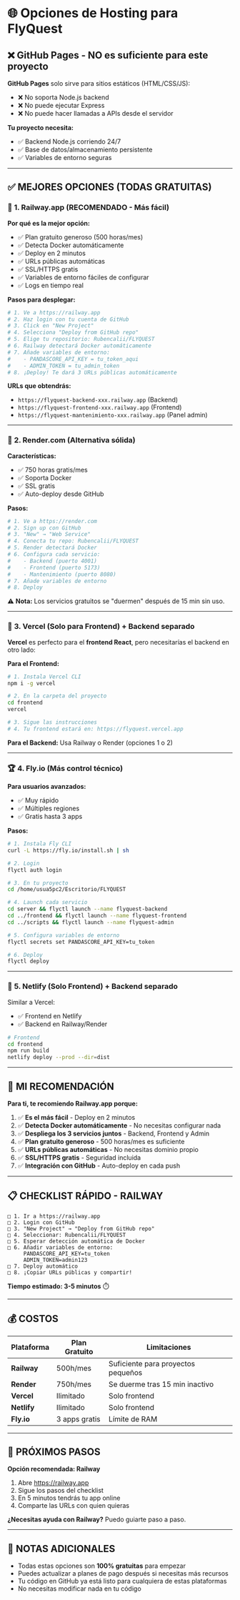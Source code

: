 # 🌐 Opciones de Hosting para FlyQuest

## ❌ GitHub Pages - NO es suficiente para este proyecto

**GitHub Pages** solo sirve para sitios estáticos (HTML/CSS/JS):
- ❌ No soporta Node.js backend
- ❌ No puede ejecutar Express
- ❌ No puede hacer llamadas a APIs desde el servidor

**Tu proyecto necesita:**
- ✅ Backend Node.js corriendo 24/7
- ✅ Base de datos/almacenamiento persistente
- ✅ Variables de entorno seguras

---

## ✅ MEJORES OPCIONES (TODAS GRATUITAS)

### 🥇 **1. Railway.app** (RECOMENDADO - Más fácil)

**Por qué es la mejor opción:**
- ✅ Plan gratuito generoso (500 horas/mes)
- ✅ Detecta Docker automáticamente
- ✅ Deploy en 2 minutos
- ✅ URLs públicas automáticas
- ✅ SSL/HTTPS gratis
- ✅ Variables de entorno fáciles de configurar
- ✅ Logs en tiempo real

**Pasos para desplegar:**

```bash
# 1. Ve a https://railway.app
# 2. Haz login con tu cuenta de GitHub
# 3. Click en "New Project"
# 4. Selecciona "Deploy from GitHub repo"
# 5. Elige tu repositorio: Rubencalii/FLYQUEST
# 6. Railway detectará Docker automáticamente
# 7. Añade variables de entorno:
#    - PANDASCORE_API_KEY = tu_token_aqui
#    - ADMIN_TOKEN = tu_admin_token
# 8. ¡Deploy! Te dará 3 URLs públicas automáticamente
```

**URLs que obtendrás:**
- `https://flyquest-backend-xxx.railway.app` (Backend)
- `https://flyquest-frontend-xxx.railway.app` (Frontend)
- `https://flyquest-mantenimiento-xxx.railway.app` (Panel admin)

---

### 🥈 **2. Render.com** (Alternativa sólida)

**Características:**
- ✅ 750 horas gratis/mes
- ✅ Soporta Docker
- ✅ SSL gratis
- ✅ Auto-deploy desde GitHub

**Pasos:**

```bash
# 1. Ve a https://render.com
# 2. Sign up con GitHub
# 3. "New" → "Web Service"
# 4. Conecta tu repo: Rubencalii/FLYQUEST
# 5. Render detectará Docker
# 6. Configura cada servicio:
#    - Backend (puerto 4001)
#    - Frontend (puerto 5173)
#    - Mantenimiento (puerto 8080)
# 7. Añade variables de entorno
# 8. Deploy
```

⚠️ **Nota:** Los servicios gratuitos se "duermen" después de 15 min sin uso.

---

### 🥉 **3. Vercel (Solo para Frontend) + Backend separado**

**Vercel** es perfecto para el **frontend React**, pero necesitarías el backend en otro lado:

**Para el Frontend:**
```bash
# 1. Instala Vercel CLI
npm i -g vercel

# 2. En la carpeta del proyecto
cd frontend
vercel

# 3. Sigue las instrucciones
# 4. Tu frontend estará en: https://flyquest.vercel.app
```

**Para el Backend:** Usa Railway o Render (opciones 1 o 2)

---

### 🏆 **4. Fly.io** (Más control técnico)

**Para usuarios avanzados:**
- ✅ Muy rápido
- ✅ Múltiples regiones
- ✅ Gratis hasta 3 apps

**Pasos:**

```bash
# 1. Instala Fly CLI
curl -L https://fly.io/install.sh | sh

# 2. Login
flyctl auth login

# 3. En tu proyecto
cd /home/usua5pc2/Escritorio/FLYQUEST

# 4. Launch cada servicio
cd server && flyctl launch --name flyquest-backend
cd ../frontend && flyctl launch --name flyquest-frontend
cd ../scripts && flyctl launch --name flyquest-admin

# 5. Configura variables de entorno
flyctl secrets set PANDASCORE_API_KEY=tu_token

# 6. Deploy
flyctl deploy
```

---

### 🌟 **5. Netlify (Solo Frontend) + Backend separado**

Similar a Vercel:
- ✅ Frontend en Netlify
- ✅ Backend en Railway/Render

```bash
# Frontend
cd frontend
npm run build
netlify deploy --prod --dir=dist
```

---

## 🎯 MI RECOMENDACIÓN

**Para ti, te recomiendo Railway.app porque:**

1. ✅ **Es el más fácil** - Deploy en 2 minutos
2. ✅ **Detecta Docker automáticamente** - No necesitas configurar nada
3. ✅ **Despliega los 3 servicios juntos** - Backend, Frontend y Admin
4. ✅ **Plan gratuito generoso** - 500 horas/mes es suficiente
5. ✅ **URLs públicas automáticas** - No necesitas dominio propio
6. ✅ **SSL/HTTPS gratis** - Seguridad incluida
7. ✅ **Integración con GitHub** - Auto-deploy en cada push

---

## 📋 CHECKLIST RÁPIDO - RAILWAY

```
□ 1. Ir a https://railway.app
□ 2. Login con GitHub
□ 3. "New Project" → "Deploy from GitHub repo"
□ 4. Seleccionar: Rubencalii/FLYQUEST
□ 5. Esperar detección automática de Docker
□ 6. Añadir variables de entorno:
     PANDASCORE_API_KEY=tu_token
     ADMIN_TOKEN=admin123
□ 7. Deploy automático
□ 8. ¡Copiar URLs públicas y compartir!
```

**Tiempo estimado: 3-5 minutos** ⏱️

---

## 💰 COSTOS

| Plataforma | Plan Gratuito | Limitaciones |
|------------|---------------|--------------|
| **Railway** | 500h/mes | Suficiente para proyectos pequeños |
| **Render** | 750h/mes | Se duerme tras 15 min inactivo |
| **Vercel** | Ilimitado | Solo frontend |
| **Netlify** | Ilimitado | Solo frontend |
| **Fly.io** | 3 apps gratis | Límite de RAM |

---

## 🚀 PRÓXIMOS PASOS

**Opción recomendada: Railway**

1. Abre https://railway.app
2. Sigue los pasos del checklist
3. En 5 minutos tendrás tu app online
4. Comparte las URLs con quien quieras

**¿Necesitas ayuda con Railway?** Puedo guiarte paso a paso.

---

## 📝 NOTAS ADICIONALES

- Todas estas opciones son **100% gratuitas** para empezar
- Puedes actualizar a planes de pago después si necesitas más recursos
- Tu código en GitHub ya está listo para cualquiera de estas plataformas
- No necesitas modificar nada en tu código

